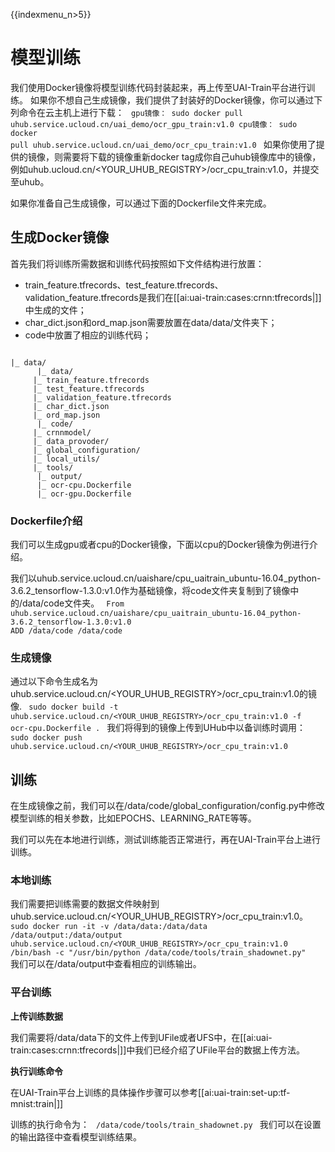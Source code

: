 {{indexmenu_n>5}}

# 模型训练
我们使用Docker镜像将模型训练代码封装起来，再上传至UAI-Train平台进行训练。
如果你不想自己生成镜像，我们提供了封装好的Docker镜像，你可以通过下列命令在云主机上进行下载：
<code>
gpu镜像：
sudo docker pull uhub.service.ucloud.cn/uai_demo/ocr_gpu_train:v1.0
cpu镜像：
sudo docker pull uhub.service.ucloud.cn/uai_demo/ocr_cpu_train:v1.0
</code>
如果你使用了提供的镜像，则需要将下载的镜像重新docker tag成你自己uhub镜像库中的镜像，例如uhub.ucloud.cn/<YOUR\_UHUB\_REGISTRY>/ocr\_cpu\_train:v1.0，并提交至uhub。

如果你准备自己生成镜像，可以通过下面的Dockerfile文件来完成。

## 生成Docker镜像
首先我们将训练所需数据和训练代码按照如下文件结构进行放置：

  * train\_feature.tfrecords、test\_feature.tfrecords、validation\_feature.tfrecords是我们在[[ai:uai-train:cases:crnn:tfrecords|]]中生成的文件；
  * char\_dict.json和ord\_map.json需要放置在data/data/文件夹下；
  * code中放置了相应的训练代码；
<code>
|_ data/
      |_ data/
     |_ train_feature.tfrecords
     |_ test_feature.tfrecords
     |_ validation_feature.tfrecords
     |_ char_dict.json
     |_ ord_map.json
      |_ code/
     |_ crnnmodel/
     |_ data_provoder/
     |_ global_configuration/
     |_ local_utils/
     |_ tools/
      |_ output/
      |_ ocr-cpu.Dockerfile 
      |_ ocr-gpu.Dockerfile
</code>

### Dockerfile介绍
我们可以生成gpu或者cpu的Docker镜像，下面以cpu的Docker镜像为例进行介绍。

我们以uhub.service.ucloud.cn/uaishare/cpu\_uaitrain\_ubuntu-16.04\_python-3.6.2\_tensorflow-1.3.0:v1.0作为基础镜像，将code文件夹复制到了镜像中的/data/code文件夹。
<code>
From uhub.service.ucloud.cn/uaishare/cpu_uaitrain_ubuntu-16.04_python-3.6.2_tensorflow-1.3.0:v1.0
ADD /data/code /data/code
</code>
### 生成镜像
通过以下命令生成名为uhub.service.ucloud.cn/<YOUR\_UHUB\_REGISTRY>/ocr\_cpu\_train:v1.0的镜像.
<code>
sudo docker build -t uhub.service.ucloud.cn/<YOUR_UHUB_REGISTRY>/ocr_cpu_train:v1.0 -f ocr-cpu.Dockerfile .
</code>
我们将得到的镜像上传到UHub中以备训练时调用：
<code>
sudo docker push uhub.service.ucloud.cn/<YOUR_UHUB_REGISTRY>/ocr_cpu_train:v1.0 
</code>

## 训练
在生成镜像之前，我们可以在/data/code/global\_configuration/config.py中修改模型训练的相关参数，比如EPOCHS、LEARNING_RATE等等。

我们可以先在本地进行训练，测试训练能否正常进行，再在UAI-Train平台上进行训练。

### 本地训练

我们需要把训练需要的数据文件映射到uhub.service.ucloud.cn/<YOUR\_UHUB\_REGISTRY>/ocr\_cpu\_train:v1.0。
<code>
sudo docker run -it -v /data/data:/data/data /data/output:/data/output  uhub.service.ucloud.cn/<YOUR_UHUB_REGISTRY>/ocr_cpu_train:v1.0  /bin/bash -c "/usr/bin/python /data/code/tools/train_shadownet.py"
</code>
我们可以在/data/output中查看相应的训练输出。

### 平台训练
**上传训练数据**

我们需要将/data/data下的文件上传到UFile或者UFS中，在[[ai:uai-train:cases:crnn:tfrecords|]]中我们已经介绍了UFile平台的数据上传方法。

**执行训练命令**

在UAI-Train平台上训练的具体操作步骤可以参考[[ai:uai-train:set-up:tf-mnist:train|]]

训练的执行命令为：
<code>
/data/code/tools/train_shadownet.py 
</code>
我们可以在设置的输出路径中查看模型训练结果。


